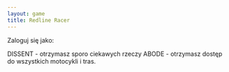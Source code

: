 ```yaml
---
layout: game
title: Redline Racer
---
```


Zaloguj się jako:

DISSENT - otrzymasz sporo ciekawych rzeczy
  ABODE - otrzymasz dostęp do wszystkich motocykli i tras.
